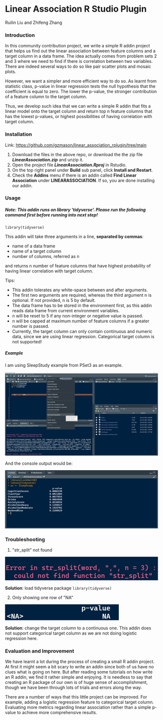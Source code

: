 # Linear Association R Studio Plugin

Ruilin Liu and Zhifeng Zhang



### Introduction

In this community contribution project, we write a simple R addin project that helps us find out the linear association between feature columns and a target column in a data frame. The idea actually comes from problem sets 2 and 3 where we need to find if there is correlation between two variables. There are indeed several ways to do so like pair scatter plots and mosaic plots.

However, we want a simpler and more efficient way to do so. As learnt from statistic class, p-value in linear regression tests the null hypothesis that the coefficient is equal to zero. The lower the p-value, the stronger contribution of a feature column to the target column. 

Thus, we develop such idea that we can write a simple R addin that fits a linear model onto the target column and return top n feature columns that has the lowest p-values, or highest possibilities of having correlation with target column.


### Installation 
Link: https://github.com/gzmason/linear_association_rplugin/tree/main

1. Download the files in the above repo, or download the the zip file ***LinearAssociation.zip*** and unzip it. 
2. Open the project file ***LinearAssociation.Rproj*** in Rstudio.
3. On the top right panel under **Build**  sub panel, click **Install and Restart**.
4. Check the **Addins** menu if there is an addin called **Find Linear Association** under **LINEARASSOCIATION**. If so, you are done installing our addin.

### Usage

##### Note: This addin runs on library 'tidyverse'. Please run the following command first before running into next step!
`library(tidyverse)`


This addin will take three arguments in a line, **separated by commas**: 

* name of a data frame
* name of a target column
* number of columns, referred as n

and returns n number of feature columns that have highest probability of having linear correlation with target column.

Tips:

* This addin tolerates any white-space between and after arguments.
* The first two arguments are required, whereas the third argument n is optional. If not provided, n is 5 by default.
* The data frame has to be stored in the environment first, as this addin reads data frame from current environment variables. 
* n will be reset to 5 if any non-integer or negative value is passed.
* n will be capped at maximum number of feature columns if a greater number is passed.
* Currently, the target column can only contain continuous and numeric data, since we are using linear regression. Categorical target column is not supported!

##### Example
I am using SleepStudy example from PSet3 as an example. 

![](resources/Linear_Association/Linear_Association_example.jpg)

And the console output would be:

![](resources/Linear_Association/Linear_Association_console_output.jpg)

### Troubleshooting
1. "str_split" not found 

![](resources/Linear_Association/Linear_Association_error1.jpg)

**Solution**: load tidyverse package
`library(tidyverse)`

2. Only showing one row of "NA"

![](resources/Linear_Association/Linear_Association_error2.jpg)

**Solution**: change the target column to a continuous one. This addin does not support categorical target column as we are not doing logistic regression here. 

### Evaluation and Improvement

We have learnt a lot during the process of creating a small R addin project. At first it might seem a bit scary to write an addin since both of us have no clues what is going on here. But after reading some tutorials on how write an R addin, we find it rather simple and enjoying. It is needless to say that creating an R package of our own is of huge sense of accomplishment, though we have been through lots of trials and errors along the way. 

There are a number of ways that this little project can be improved. For example, adding a logistic regression feature to categorical target column. Evaluating more metrics regarding linear association rather than a simple p-value to achieve more comprehensive results. 
